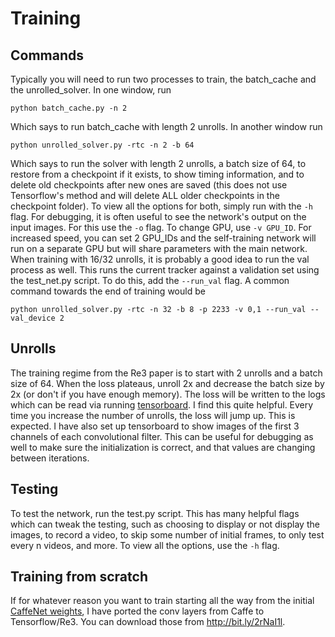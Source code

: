 # Training
## Commands
Typically you will need to run two processes to train, the batch_cache and the unrolled_solver. In one window, run
```
python batch_cache.py -n 2
```
Which says to run batch_cache with length 2 unrolls.
In another window run
```
python unrolled_solver.py -rtc -n 2 -b 64
```
Which says to run the solver with length 2 unrolls, a batch size of 64, to restore from a checkpoint if it exists, to show timing information, and to delete old checkpoints after new ones are saved (this does not use Tensorflow's method and will delete ALL older checkpoints in the checkpoint folder).
To view all the options for both, simply run with the `-h` flag.
For debugging, it is often useful to see the network's output on the input images. For this use the `-o` flag.
To change GPU, use `-v GPU_ID`. For increased speed, you can set 2 GPU_IDs and the self-training network will run on a separate GPU but will share parameters with the main network.
When training with 16/32 unrolls, it is probably a good idea to run the val process as well. This runs the current tracker against a validation set using the test_net.py script. To do this, add the `--run_val` flag. A common command towards the end of training would be
```
python unrolled_solver.py -rtc -n 32 -b 8 -p 2233 -v 0,1 --run_val --val_device 2
```

## Unrolls
The training regime from the Re3 paper is to start with 2 unrolls and a batch size of 64. When the loss plateaus, unroll 2x and decrease the batch size by 2x (or don't if you have enough memory). The loss will be written to the logs which can be read via running [tensorboard](https://www.tensorflow.org/get_started/summaries_and_tensorboard). I find this quite helpful. Every time you increase the number of unrolls, the loss will jump up. This is expected. I have also set up tensorboard to show images of the first 3 channels of each convolutional filter. This can be useful for debugging as well to make sure the initialization is correct, and that values are changing between iterations.

## Testing
To test the network, run the test.py script. This has many helpful flags which can tweak the testing, such as choosing to display or not display the images, to record a video, to skip some number of initial frames, to only test every n videos, and more. To view all the options, use the `-h` flag.

## Training from scratch
If for whatever reason you want to train starting all the way from the initial [CaffeNet weights](https://github.com/BVLC/caffe/tree/master/models/bvlc_reference_caffenet), I have ported the conv layers from Caffe to Tensorflow/Re3. You can download those from http://bit.ly/2rNaI1l.
